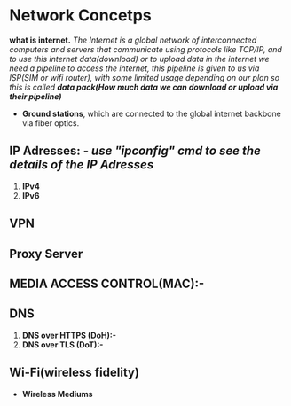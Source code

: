 # **Network Concetps**

**what is internet.** _The Internet is a global network of interconnected computers and servers that communicate using protocols like TCP/IP, and to use this internet data(download) or to upload data in the internet we need a pipeline to access the internet, this pipeline is given to us via ISP(SIM or wifi router), with some limited usage depending on our plan so this is called **data pack(How much data we can download or upload via their pipeline)**_

- **Ground stations**, which are connected to the global internet backbone via fiber optics.

## **IP Adresses: -** _use "ipconfig" cmd to see the details of the IP Adresses_

1. **IPv4**
2. **IPv6**

## **VPN**

## **Proxy Server**

## **MEDIA ACCESS CONTROL(MAC):-**

## DNS

1. **DNS over HTTPS (DoH):-**
2. **DNS over TLS (DoT):-**

## **Wi-Fi(wireless fidelity)**

- **Wireless Mediums**
